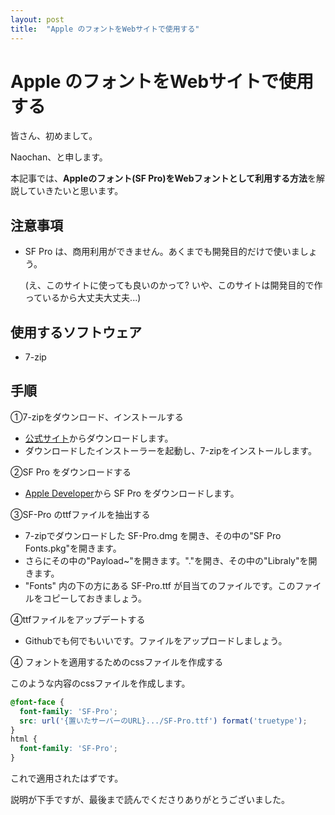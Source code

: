 ```yaml
---
layout: post
title:  "Apple のフォントをWebサイトで使用する"
---
```


# Apple のフォントをWebサイトで使用する

皆さん、初めまして。

Naochan、と申します。

本記事では、<strong>Appleのフォント(SF Pro)をWebフォントとして利用する方法</strong>を解説していきたいと思います。

## 注意事項

* SF Pro は、商用利用ができません。あくまでも開発目的だけで使いましょう。

  (え、このサイトに使っても良いのかって? いや、このサイトは開発目的で作っているから大丈夫大丈夫...)

## 使用するソフトウェア

* 7-zip

## 手順

①7-zipをダウンロード、インストールする

* [公式サイト](https://7-zip.org/)からダウンロードします。
* ダウンロードしたインストーラーを起動し、7-zipをインストールします。

②SF Pro をダウンロードする

* [Apple Developer](https://developer.apple.com/fonts/)から SF Pro をダウンロードします。

③SF-Pro のttfファイルを抽出する

* 7-zipでダウンロードした SF-Pro.dmg を開き、その中の"SF Pro Fonts.pkg"を開きます。
* さらにその中の"Payload~"を開きます。"."を開き、その中の"Libraly"を開きます。
* "Fonts" 内の下の方にある SF-Pro.ttf が目当てのファイルです。このファイルをコピーしておきましょう。

④ttfファイルをアップデートする

* Githubでも何でもいいです。ファイルをアップロードしましょう。

④ フォントを適用するためのcssファイルを作成する

このような内容のcssファイルを作成します。

```css
@font-face {
  font-family: 'SF-Pro';
  src: url('{置いたサーバーのURL}.../SF-Pro.ttf') format('truetype');
}
html {
  font-family: 'SF-Pro';
}
```

これで適用されたはずです。

説明が下手ですが、最後まで読んでくださりありがとうございました。
